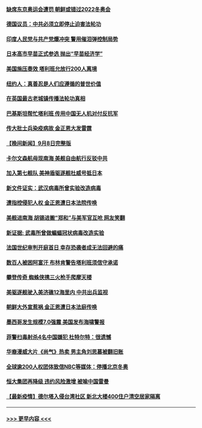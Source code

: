 #### [缺席东京奥运会遭罚 朝鲜或错过2022冬奥会](../pages/prog202/a103211974.md?t=09092201) 
#### [德国议员：中共必须立即停止迫害法轮功](../pages/prog202/a103211925.md?t=09092201) 
#### [印度人民党与共产党爆冲突 警用催泪弹控制局势](../pages/prog202/a103211710.md?t=09092201) 
#### [日本高市早苗正式参选 抛出“早苗经济学”](../pages/prog202/a103211842.md?t=09092201) 
#### [美国施压奏效 塔利班允放行200人离境](../pages/prog202/a103211850.md?t=09092201) 
#### [纽约人：真善忍是人们应遵循的普世价值](../pages/prog202/a103211816.md?t=09092201) 
#### [在英国最古老城镇传播法轮功真相](../pages/prog202/a103211804.md?t=09092201) 
#### [巴基斯坦帮忙塔利班 传用中国无人机对付反抗军](../pages/prog202/a103211747.md?t=09092201) 
#### [传大批士兵染疫病故 金正恩大发雷霆](../pages/prog202/a103211722.md?t=09092201) 
#### [【晚间新闻】9月8日完整版](../pages/prog202/a103211590.md?t=09092201) 
#### [卡尔文森航母现南海 美舰自由航行反驳中共](../pages/prog202/a103211356.md?t=09092201) 
#### [加入第七舰队 美神盾驱逐舰杜威号抵日本](../pages/prog202/a103211679.md?t=09092201) 
#### [新文件证实：武汉病毒所曾实验改造病毒](../pages/prog202/a103211610.md?t=09092201) 
#### [遭指控侵犯人权 金正恩遭日本法院传唤](../pages/prog202/a103211079.md?t=09092201) 
#### [美舰进南海 胡锡进搬“郑和”与美军官互呛 网友笑翻](../pages/prog202/a103211493.md?t=09092201) 
#### [新证据: 武毒所曾做蝙蝠冠状病毒改造实验](../pages/prog202/a103211459.md?t=09092201) 
#### [法国世纪审判开庭首日 幸存恐袭者成无法回避的痛](../pages/prog202/a103211439.md?t=09092201) 
#### [数百人被困阿富汗 布林肯警告塔利班须信守承诺](../pages/prog202/a103211324.md?t=09092201) 
#### [攀登传奇 蜘蛛侠携三火枪手爬摩天楼](../pages/prog202/a103211400.md?t=09092201) 
#### [美驱逐舰驶入美济礁12海里内 中共出兵监视](../pages/prog202/a103211395.md?t=09092201) 
#### [朝鲜大外宣惹祸 金正恩遭日本法庭传唤](../pages/prog202/a103211397.md?t=09092201) 
#### [墨西哥发生规模7.0强震 美国发布海啸警报](../pages/prog202/a103211385.md?t=09092201) 
#### [菲警扫毒射杀4名中国嫌犯 杜特尔特：很遗憾](../pages/prog202/a103211376.md?t=09092201) 
#### [华裔漫威大片《尚气》热卖 男主角刘思慕被翻旧账](../pages/prog202/a103211353.md?t=09092201) 
#### [全球逾200人权团体致信NBC等媒体：停播北京冬奥](../pages/prog202/a103211265.md?t=09092201) 
#### [恒大集团再降级 违约风险激增 被喻中国雷曼](../pages/prog202/a103211152.md?t=09092201) 
#### [【最新疫情】德尔塔入侵台湾社区 新北大楼400住户清空居家隔离](../pages/prog202/a103211243.md?t=09092201) 

----
#### [ >>> 更早内容 <<< ](../indexes/prog202-earlier.md)

